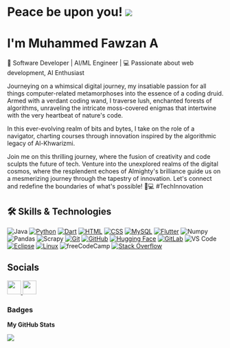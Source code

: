# Peace be upon you! ![](https://user-images.githubusercontent.com/18350557/176309783-0785949b-9127-417c-8b55-ab5a4333674e.gif) 
# I'm Muhammed Fawzan A

🚀 Software Developer | AI/ML Engineer | 💻 Passionate about web development, AI Enthusiast

Journeying on a whimsical digital journey, my insatiable passion for all things computer-related metamorphoses into the essence of a coding druid. Armed with a verdant coding wand, I traverse lush, enchanted forests of algorithms, unraveling the intricate moss-covered enigmas that intertwine with the very heartbeat of nature's code.

In this ever-evolving realm of bits and bytes, I take on the role of a navigator, charting courses through innovation inspired by the algorithmic legacy of Al-Khwarizmi. 

Join me on this thrilling journey, where the fusion of creativity and code sculpts the future of tech. Venture into the unexplored realms of the digital cosmos, where the resplendent echoes of Almighty's brilliance guide us on a mesmerizing journey through the tapestry of innovation. Let's connect and redefine the boundaries of what's possible! 
🚀💻 #TechInnovation

## 🛠 Skills & Technologies

![Java](https://custom-icon-badges.demolab.com/badge/Java-3a75b0.svg?logo=java&logoColor=white&style=plastic)
[![Python](https://img.shields.io/badge/Python-1e415e?logo=python&logoColor=fff&style=plastic)](#)
[![Dart](https://img.shields.io/badge/Dart-1c2834?logo=dart&logoColor=0175C2&style=plastic)](#)
[![HTML](https://img.shields.io/badge/HTML-white.svg?logo=html5&logoColor=E34F26&style=plastic)](#)
[![CSS](https://img.shields.io/badge/CSS-fff?logo=css3&logoColor=1572B6&style=plastic)](#)
[![MySQL](https://img.shields.io/badge/MySQL-4479A1?logo=mysql&logoColor=fff&style=plastic)](#)
[![Flutter](https://img.shields.io/badge/Flutter-white?logo=flutter&logoColor=02569B&style=plastic)](#)
![Numpy](https://img.shields.io/badge/-NumPy-013243?logo=numpy&logoColor=white&style=plastic)
![Pandas](https://img.shields.io/badge/Pandas-FFFFFF?logo=pandas&logoColor=150458&style=plastic)
![Scrapy](https://img.shields.io/badge/-Scrapy-60A839?logo=scrapy&logoColor=white&style=plastic)
[![Git](https://img.shields.io/badge/Git-F05032?logo=git&logoColor=fff&style=plastic)](#)
[![GitHub](https://img.shields.io/badge/GitHub-%23121011.svg?logo=github&logoColor=white&style=plastic)](#)
[![Hugging Face](https://img.shields.io/badge/Hugging%20Face-FFD21E?logo=huggingface&logoColor=000&style=plastic)](#)
[![GitLab](https://img.shields.io/badge/GitLab-FC6D26?logo=gitlab&logoColor=fff&style=plastic)](#)
![VS Code](https://custom-icon-badges.demolab.com/badge/VS%20Code-black.svg?logo=vs%20code&logoColor=white&style=plastic)
[![Eclipse](https://img.shields.io/badge/Eclipse-FE7A16.svg?logo=Eclipse&logoColor=white&style=plastic)](#)
[![Linux](https://img.shields.io/badge/Linux-FCC624?logo=linux&logoColor=black&style=plastic)](#)
![freeCodeCamp](https://img.shields.io/badge/-freeCodeCamp-0A0A23?logo=freecodecamp&logoColor=white&style=plastic)
[![Stack Overflow](https://img.shields.io/badge/-StackOverflow-FE7A16?logo=stack-overflow&logoColor=white&style=plastic)](#)

[comment]: <> (https://github.com/inttter/md-badges?tab=readme-ov-file#-work-and-jobs)

## Socials

<p align="left"> <a href="https://www.github.com/fawzanoachira" target="_blank" rel="noreferrer"> <picture> <source media="(prefers-color-scheme: dark)" srcset="https://raw.githubusercontent.com/danielcranney/readme-generator/main/public/icons/socials/github-dark.svg" /> <source media="(prefers-color-scheme: light)" srcset="https://raw.githubusercontent.com/danielcranney/readme-generator/main/public/icons/socials/github.svg" /> <img src="https://raw.githubusercontent.com/danielcranney/readme-generator/main/public/icons/socials/github.svg" width="32" height="32" /> </picture> </a> <a href="https://www.linkedin.com/in/muhammedfawzana" target="_blank" rel="noreferrer"> <picture> <source media="(prefers-color-scheme: dark)" srcset="https://raw.githubusercontent.com/danielcranney/readme-generator/main/public/icons/socials/linkedin-dark.svg" /> <source media="(prefers-color-scheme: light)" srcset="https://raw.githubusercontent.com/danielcranney/readme-generator/main/public/icons/socials/linkedin.svg" /> <img src="https://raw.githubusercontent.com/danielcranney/readme-generator/main/public/icons/socials/linkedin.svg" width="32" height="32" /> </picture> </a></p>

### Badges

<b>My GitHub Stats</b>

<a href="http://www.github.com/fawzanoachira"><img src="https://github-readme-streak-stats.herokuapp.com/?user=fawzanoachira&stroke=ffffff&background=1c1917&ring=0891b2&fire=0891b2&currStreakNum=ffffff&currStreakLabel=0891b2&sideNums=ffffff&sideLabels=ffffff&dates=ffffff&hide_border=true" /></a>
